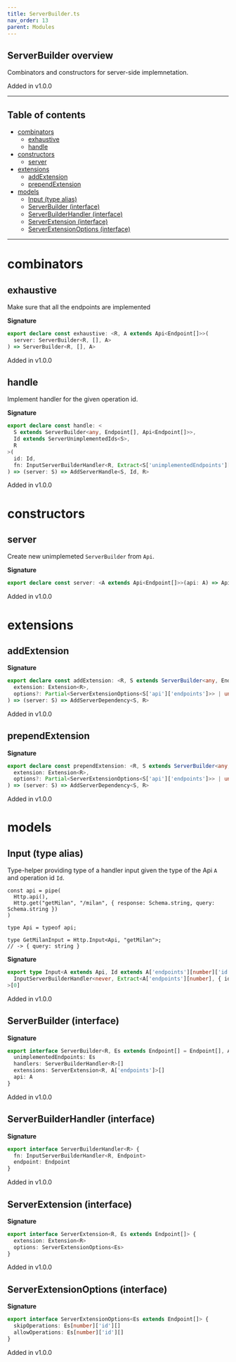 ```yaml
---
title: ServerBuilder.ts
nav_order: 13
parent: Modules
---
```


## ServerBuilder overview

Combinators and constructors for server-side implemnetation.

Added in v1.0.0

---

<h2 class="text-delta">Table of contents</h2>

- [combinators](#combinators)
  - [exhaustive](#exhaustive)
  - [handle](#handle)
- [constructors](#constructors)
  - [server](#server)
- [extensions](#extensions)
  - [addExtension](#addextension)
  - [prependExtension](#prependextension)
- [models](#models)
  - [Input (type alias)](#input-type-alias)
  - [ServerBuilder (interface)](#serverbuilder-interface)
  - [ServerBuilderHandler (interface)](#serverbuilderhandler-interface)
  - [ServerExtension (interface)](#serverextension-interface)
  - [ServerExtensionOptions (interface)](#serverextensionoptions-interface)

---

# combinators

## exhaustive

Make sure that all the endpoints are implemented

**Signature**

```ts
export declare const exhaustive: <R, A extends Api<Endpoint[]>>(
  server: ServerBuilder<R, [], A>
) => ServerBuilder<R, [], A>
```

Added in v1.0.0

## handle

Implement handler for the given operation id.

**Signature**

```ts
export declare const handle: <
  S extends ServerBuilder<any, Endpoint[], Api<Endpoint[]>>,
  Id extends ServerUnimplementedIds<S>,
  R
>(
  id: Id,
  fn: InputServerBuilderHandler<R, Extract<S['unimplementedEndpoints'][number], { id: Id }>>
) => (server: S) => AddServerHandle<S, Id, R>
```

Added in v1.0.0

# constructors

## server

Create new unimplemeted `ServerBuilder` from `Api`.

**Signature**

```ts
export declare const server: <A extends Api<Endpoint[]>>(api: A) => ApiToServer<A>
```

Added in v1.0.0

# extensions

## addExtension

**Signature**

```ts
export declare const addExtension: <R, S extends ServerBuilder<any, Endpoint[], Api<Endpoint[]>>>(
  extension: Extension<R>,
  options?: Partial<ServerExtensionOptions<S['api']['endpoints']>> | undefined
) => (server: S) => AddServerDependency<S, R>
```

Added in v1.0.0

## prependExtension

**Signature**

```ts
export declare const prependExtension: <R, S extends ServerBuilder<any, Endpoint[], Api<Endpoint[]>>>(
  extension: Extension<R>,
  options?: Partial<ServerExtensionOptions<S['api']['endpoints']>> | undefined
) => (server: S) => AddServerDependency<S, R>
```

Added in v1.0.0

# models

## Input (type alias)

Type-helper providing type of a handler input given the type of the
Api `A` and operation id `Id`.

```
const api = pipe(
  Http.api(),
  Http.get("getMilan", "/milan", { response: Schema.string, query: Schema.string })
)

type Api = typeof api;

type GetMilanInput = Http.Input<Api, "getMilan">;
// -> { query: string }
```

**Signature**

```ts
export type Input<A extends Api, Id extends A['endpoints'][number]['id']> = Parameters<
  InputServerBuilderHandler<never, Extract<A['endpoints'][number], { id: Id }>>
>[0]
```

Added in v1.0.0

## ServerBuilder (interface)

**Signature**

```ts
export interface ServerBuilder<R, Es extends Endpoint[] = Endpoint[], A extends Api = Api> extends Pipeable.Pipeable {
  unimplementedEndpoints: Es
  handlers: ServerBuilderHandler<R>[]
  extensions: ServerExtension<R, A['endpoints']>[]
  api: A
}
```

Added in v1.0.0

## ServerBuilderHandler (interface)

**Signature**

```ts
export interface ServerBuilderHandler<R> {
  fn: InputServerBuilderHandler<R, Endpoint>
  endpoint: Endpoint
}
```

Added in v1.0.0

## ServerExtension (interface)

**Signature**

```ts
export interface ServerExtension<R, Es extends Endpoint[]> {
  extension: Extension<R>
  options: ServerExtensionOptions<Es>
}
```

Added in v1.0.0

## ServerExtensionOptions (interface)

**Signature**

```ts
export interface ServerExtensionOptions<Es extends Endpoint[]> {
  skipOperations: Es[number]['id'][]
  allowOperations: Es[number]['id'][]
}
```

Added in v1.0.0
